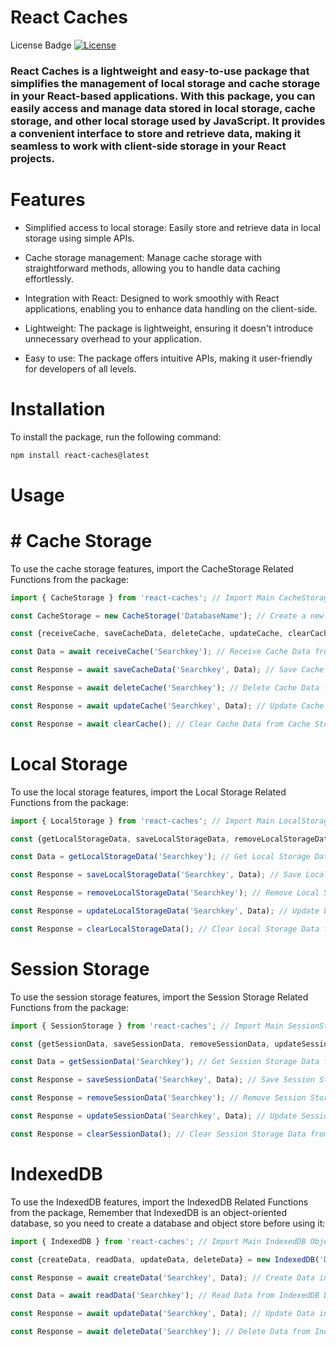 # React Caches

License Badge
[![License](https://img.shields.io/badge/License-MIT-blue.svg)](https://opensource.org/licenses/MIT)

### React Caches is a lightweight and easy-to-use package that simplifies the management of local storage and cache storage in your React-based applications. With this package, you can easily access and manage data stored in local storage, cache storage, and other local storage used by JavaScript. It provides a convenient interface to store and retrieve data, making it seamless to work with client-side storage in your React projects.

# Features

* Simplified access to local storage: Easily store and retrieve data in local storage using simple APIs.

* Cache storage management: Manage cache storage with straightforward methods, allowing you to handle data caching effortlessly.

* Integration with React: Designed to work smoothly with React applications, enabling you to enhance data handling on the client-side.

* Lightweight: The package is lightweight, ensuring it doesn't introduce unnecessary overhead to your application.

* Easy to use: The package offers intuitive APIs, making it user-friendly for developers of all levels.


# Installation

To install the package, run the following command:

```bash
npm install react-caches@latest
```

# Usage

# # Cache Storage

To use the cache storage features, import the CacheStorage Related Functions from the package:

```js
import { CacheStorage } from 'react-caches'; // Import Main CacheStorage Object

const CacheStorage = new CacheStorage('DatabaseName'); // Create a new CacheStorage Object

const {receiveCache, saveCacheData, deleteCache, updateCache, clearCache} = CacheStorage; // Import all CacheStorage functions

const Data = await receiveCache('Searchkey'); // Receive Cache Data from Cache Storage by Database Name and Search Key

const Response = await saveCacheData('Searchkey', Data); // Save Cache Data to Cache Storage by Database Name and Search Key

const Response = await deleteCache('Searchkey'); // Delete Cache Data from Cache Storage by Database Name and Search Key

const Response = await updateCache('Searchkey', Data); // Update Cache Data in Cache Storage by Database Name and Search Key

const Response = await clearCache(); // Clear Cache Data from Cache Storage by Database Name
```

# Local Storage

To use the local storage features, import the Local Storage Related Functions from the package:

```js
import { LocalStorage } from 'react-caches'; // Import Main LocalStorage Object

const {getLocalStorageData, saveLocalStorageData, removeLocalStorageData, updateLocalStorageData, clearLocalStorageData} = LocalStorage; // Import all LocalStorage functions

const Data = getLocalStorageData('Searchkey'); // Get Local Storage Data from Local Storage by Search Key

const Response = saveLocalStorageData('Searchkey', Data); // Save Local Storage Data to Local Storage by Search Key

const Response = removeLocalStorageData('Searchkey'); // Remove Local Storage Data from Local Storage by Search Key

const Response = updateLocalStorageData('Searchkey', Data); // Update Local Storage Data in Local Storage by Search Key

const Response = clearLocalStorageData(); // Clear Local Storage Data from Local Storage
```

# Session Storage

To use the session storage features, import the Session Storage Related Functions from the package:

```js
import { SessionStorage } from 'react-caches'; // Import Main SessionStorage Object

const {getSessionData, saveSessionData, removeSessionData, updateSessionData, clearSessionData} = SessionStorage; // Import all SessionStorage functions

const Data = getSessionData('Searchkey'); // Get Session Storage Data from Session Storage by Search Key

const Response = saveSessionData('Searchkey', Data); // Save Session Storage Data to Session Storage by Search Key

const Response = removeSessionData('Searchkey'); // Remove Session Storage Data from Session Storage by Search Key

const Response = updateSessionData('Searchkey', Data); // Update Session Storage Data in Session Storage by Search Key

const Response = clearSessionData(); // Clear Session Storage Data from Session Storage
```

# IndexedDB

To use the IndexedDB features, import the IndexedDB Related Functions from the package, Remember that IndexedDB is an object-oriented database, so you need to create a database and object store before using it:

```js
import { IndexedDB } from 'react-caches'; // Import Main IndexedDB Object

const {createData, readData, updateData, deleteData} = new IndexedDB('DatabaseName', 'Database Version' 'ObjectStoreName'); // Create a new IndexedDB Database and Object Store with Database Name, Database Version and Object Store Name

const Response = await createData('Searchkey', Data); // Create Data in IndexedDB by Search Key

const Data = await readData('Searchkey'); // Read Data from IndexedDB by Search Key

const Response = await updateData('Searchkey', Data); // Update Data in IndexedDB by Search Key

const Response = await deleteData('Searchkey'); // Delete Data from IndexedDB by Search Key
```